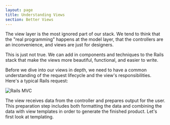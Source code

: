 ```yaml
---
layout: page
title: Understanding Views
section: Better Views
---
```


The view layer is the most ignored part of our stack. We tend to think that the "real programming" happens at the model layer, that the controllers are an inconvenience, and views are just for designers.

This is just not true. We can add in components and techniques to the Rails stack that make the views more beautiful, functional, and easier to write. 

Before we dive into our views in depth, we need to have a common understanding of the request lifecycle and the view's responsibilities. Here's a typical Rails request:

![Rails MVC](/images/rails_mvc.png)

The view receives data from the controller and prepares output for the user. This preparation step includes both formatting the data and combining the data with view templates in order to generate the finished product. Let's first look at templating.
